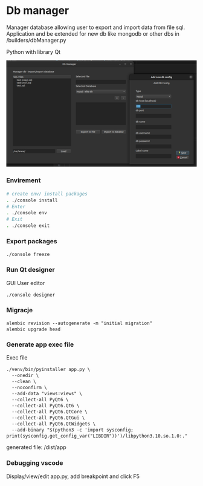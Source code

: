 
# Db manager

Manager database allowing user  to export and import data from file sql. 
Application and be extended for new db like mongodb or other dbs in /builders/dbManager.py

Python with library Qt

![alt text](screen.png "Title")


### Envirement

```bash
# create env/ install packages
. ./console install
# Enter
. ./console env
# Exit
. ./console exit
```

### Export packages

```
./console freeze
```

### Run Qt designer

GUI User editor

```
./console designer
```


### Migracje

```
alembic revision --autogenerate -m "initial migration"
alembic upgrade head
```


### Generate app exec file

Exec file

```
./venv/bin/pyinstaller app.py \
  --onedir \
  --clean \
  --noconfirm \
  --add-data "views:views" \
  --collect-all PyQt6 \
  --collect-all PyQt6.Qt6 \
  --collect-all PyQt6.QtCore \
  --collect-all PyQt6.QtGui \
  --collect-all PyQt6.QtWidgets \
  --add-binary "$(python3 -c 'import sysconfig; print(sysconfig.get_config_var("LIBDIR"))')/libpython3.10.so.1.0:."
```

generated file: /dist/app

### Debugging vscode

Display/view/edit app.py, add breakpoint and click F5